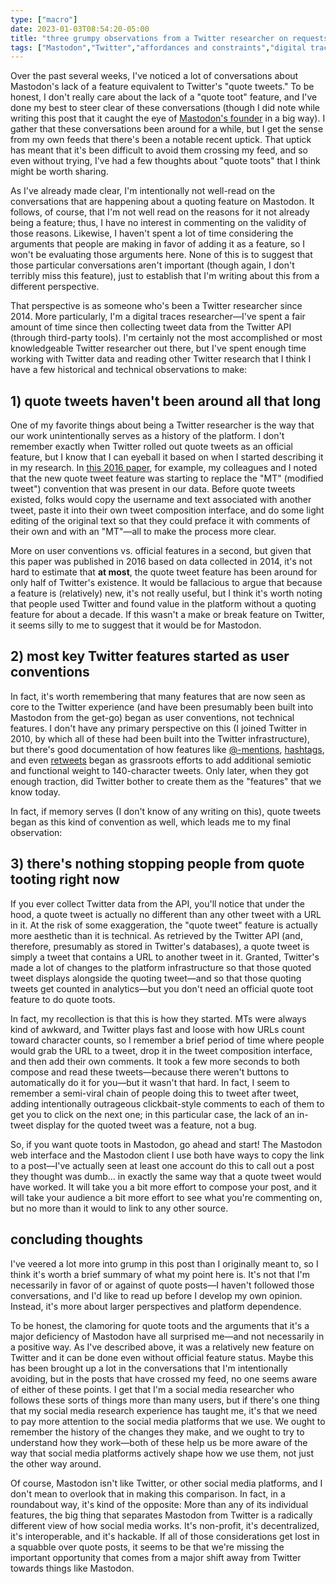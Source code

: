```yaml
---
type: ["macro"]
date: 2023-01-03T08:54:20-05:00
title: "three grumpy observations from a Twitter researcher on requests for 'quote toots'"
tags: ["Mastodon","Twitter","affordances and constraints","digital traces research","platforms"]
---
```

Over the past several weeks, I've noticed a lot of conversations about Mastodon's lack of a feature equivalent to Twitter's "quote tweets." To be honest, I don't really care about the lack of a "quote toot" feature, and I've done my best to steer clear of these conversations (though I did note while writing this post that it caught the eye of  [Mastodon's founder](https://mastodon.social/@Gargron) in a big way). I gather that these conversations been around for a while, but I get the sense from my own feeds that there's been a notable recent uptick. That uptick has meant that it's been difficult to avoid them crossing my feed, and so even without trying, I've had a few thoughts about "quote toots" that I think might be worth sharing.

As I've already made clear, I'm intentionally not well-read on the conversations that are happening about a quoting feature on Mastodon. It follows, of course, that I'm not well read on the reasons for it not already being a feature; thus, I have no interest in commenting on the validity of those reasons. Likewise, I haven't spent a lot of time considering the arguments that people are making in favor of adding it as a feature, so I won't be evaluating those arguments here. None of this is to suggest that those particular conversations aren't important (though again, I don't terribly miss this feature), just to establish that I'm writing about this from a different perspective. 

That perspective is as someone who's been a Twitter researcher since 2014. More particularly, I'm a digital traces researcher—I've spent a fair amount of time since then collecting tweet data from the Twitter API (through third-party tools). I'm certainly not the most accomplished or most knowledgeable Twitter researcher out there, but I've spent enough time working with Twitter data and reading other Twitter research that I think I have a few historical and technical observations to make: 

## 1) quote tweets haven't been around all that long

One of my favorite things about being a Twitter researcher is the way that our work unintentionally serves as a history of the platform. I don't remember exactly when Twitter rolled out quote tweets as an official feature, but I know that I can eyeball it based on when I started describing it in my research. In [this 2016 paper](https://journals.sagepub.com/doi/10.1177/2042753016672131), for example, my colleagues and I noted that the new quote tweet feature was starting to replace the "MT" (modified tweet") convention that was present in our data. Before quote tweets existed, folks would copy the username and text associated with another tweet, paste it into their own tweet composition interface, and do some light editing of the original text so that they could preface it with comments of their own and with an "MT"—all to make the process more clear.

More on user conventions vs. official features in a second, but given that this paper was published in 2016 based on data collected in 2014, it's not hard to estimate that **at most**, the quote tweet feature has been around for only half of Twitter's existence. It would be fallacious to argue that because a feature is (relatively) new, it's not really useful, but I think it's worth noting that people used Twitter and found value in the platform without a quoting feature for about a decade. If this wasn't a make or break feature on Twitter, it seems silly to me to suggest that it would be for Mastodon.

## 2) most key Twitter features started as user conventions

In fact, it's worth remembering that many features that are now seen as core to the Twitter experience (and have been presumably been built into Mastodon from the get-go) began as user conventions, not technical features. I don't have any primary perspective on this (I joined Twitter in 2010, by which all of these had been built into the Twitter infrastructure), but there's good documentation of how features like [@-mentions](https://info.sice.indiana.edu/~herring/honeycutt.herring.2009.pdf), [hashtags](https://www.nytimes.com/2011/06/12/fashion/hashtags-a-new-way-for-tweets-cultural-studies.html?_r=1&pagewanted=all), and even [retweets](https://ieeexplore.ieee.org/abstract/document/5428313) began as grassroots efforts to add additional semiotic and functional weight to 140-character tweets. Only later, when they got enough traction, did Twitter bother to create them as the "features" that we know today.

In fact, if memory serves (I don't know of any writing on this), quote tweets began as this kind of convention as well, which leads me to my final observation: 

## 3) there's nothing stopping people from quote tooting right now

If you ever collect Twitter data from the API, you'll notice that under the hood, a quote tweet is actually no different than any other tweet with a URL in it. At the risk of some exaggeration, the "quote tweet" feature is actually more aesthetic than it is technical. As retrieved by the Twitter API (and, therefore, presumably as stored in Twitter's databases), a quote tweet is simply a tweet that contains a URL to another tweet in it. Granted, Twitter's made a lot of changes to the platform infrastructure so that those quoted tweet displays alongside the quoting tweet—and so that those quoting tweets get counted in analytics—but you don't need an official quote toot feature to do quote toots.

In fact, my recollection is that this is how they started. MTs were always kind of awkward, and Twitter plays fast and loose with how URLs count toward character counts, so I remember a brief period of time where people would grab the URL to a tweet, drop it in the tweet composition interface, and then add their own comments. It took a few more seconds to both compose and read these tweets—because there weren't buttons to automatically do it for you—but it wasn't that hard. In fact, I seem to remember a semi-viral chain of people doing this to tweet after tweet, adding intentionally outrageous clickbait-style comments to each of them to get you to click on the next one; in this particular case, the lack of an in-tweet display for the quoted tweet was a feature, not a bug. 

So, if you want quote toots in Mastodon, go ahead and start! The Mastodon web interface and the Mastodon client I use both have ways to copy the link to a post—I've actually seen at least one account do this to call out a post they thought was dumb... in exactly the same way that a quote tweet would have worked. It will take you a bit more effort to compose your post, and it will take your audience a bit more effort to see what you're commenting on, but no more than it would to link to any other source. 

## concluding thoughts

I've veered a lot more into grump in this post than I originally meant to, so I think it's worth a brief summary of what my point here is. It's not that I'm necessarily in favor of or against of quote posts—I haven't followed those conversations, and I'd like to read up before I develop my own opinion. Instead, it's more about larger perspectives and platform dependence. 

To be honest, the clamoring for quote toots and the arguments that it's a major deficiency of Mastodon have all surprised me—and not necessarily in a positive way. As I've described above, it was a relatively new feature on Twitter and it can be done even without official feature status. Maybe this has been brought up a lot in the conversations that I'm intentionally avoiding, but in the posts that have crossed my feed, no one seems aware of either of these points. I get that I'm a social media researcher who follows these sorts of things more than many users, but if there's one thing that my social media research experience has taught me, it's that we need to pay more attention to the social media platforms that we use. We ought to remember the history of the changes they make, and we ought to try to understand how they work—both of these help us be more aware of the way that social media platforms actively shape how we use them, not just the other way around.

Of course, Mastodon isn't like Twitter, or other social media platforms, and I don't mean to overlook that in making this comparison. In fact, in a roundabout way, it's kind of the opposite: More than any of its individual features, the big thing that separates Mastodon from Twitter is a radically different view of how social media works. It's non-profit, it's decentralized, it's interoperable, and it's hackable. If all of those considerations get lost in a squabble over quote posts, it seems to be that we're missing the important opportunity that comes from a major shift away from Twitter towards things like Mastodon. 
